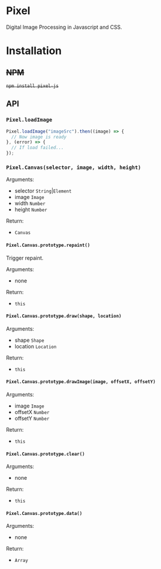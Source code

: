# Pixel
Digital Image Processing in Javascript and CSS.

# Installation
## ~~NPM~~
~~`npm install pixel-js`~~

## API

### `Pixel.loadImage`

```javascript
Pixel.loadImage("imageSrc").then((image) => {
  // Now image is ready
}, (error) => {
  // If load failed...
});
```

### `Pixel.Canvas(selector, image, width, height)`

Arguments:

+ selector `String`|`Element`
+ image `Image`
+ width `Number`
+ height `Number`

Return:

+ `Canvas`

#### `Pixel.Canvas.prototype.repaint()`

Trigger repaint.

Arguments:

+ none

Return:

+ `this`

#### `Pixel.Canvas.prototype.draw(shape, location)`

Arguments:

+ shape `Shape`
+ location `Location`

Return:

+ `this`

#### `Pixel.Canvas.prototype.drawImage(image, offsetX, offsetY)`

Arguments:

+ image `Image`
+ offsetX `Number`
+ offsetY `Number`

Return:

+ `this`

#### `Pixel.Canvas.prototype.clear()`

Arguments:

+ none

Return:

+ `this`

#### `Pixel.Canvas.prototype.data()`

Arguments:

+ none

Return:

+ `Array`